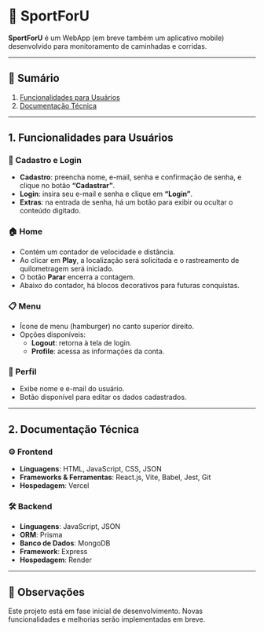 # 📱 SportForU

**SportForU** é um WebApp (em breve também um aplicativo mobile) desenvolvido para monitoramento de caminhadas e corridas.

---

## 🧭 Sumário

1. [Funcionalidades para Usuários](#funcionalidades-para-usuários)
2. [Documentação Técnica](#documentação-técnica)

---

## 1. Funcionalidades para Usuários

### 📝 Cadastro e Login

- **Cadastro**: preencha nome, e-mail, senha e confirmação de senha, e clique no botão **“Cadastrar”**.
- **Login**: insira seu e-mail e senha e clique em **“Login”**.
- **Extras**: na entrada de senha, há um botão para exibir ou ocultar o conteúdo digitado.

### 🏠 Home

- Contém um contador de velocidade e distância.
- Ao clicar em **Play**, a localização será solicitada e o rastreamento de quilometragem será iniciado.
- O botão **Parar** encerra a contagem.
- Abaixo do contador, há blocos decorativos para futuras conquistas.

### 📋 Menu

- Ícone de menu (hamburger) no canto superior direito.
- Opções disponíveis:
  - **Logout**: retorna à tela de login.
  - **Profile**: acessa as informações da conta.

### 👤 Perfil

- Exibe nome e e-mail do usuário.
- Botão disponível para editar os dados cadastrados.

---

## 2. Documentação Técnica

### ⚙️ Frontend

- **Linguagens**: HTML, JavaScript, CSS, JSON
- **Frameworks & Ferramentas**: React.js, Vite, Babel, Jest, Git
- **Hospedagem**: Vercel

### 🛠️ Backend

- **Linguagens**: JavaScript, JSON
- **ORM**: Prisma
- **Banco de Dados**: MongoDB
- **Framework**: Express
- **Hospedagem**: Render

---

## 📌 Observações

Este projeto está em fase inicial de desenvolvimento. Novas funcionalidades e melhorias serão implementadas em breve.
